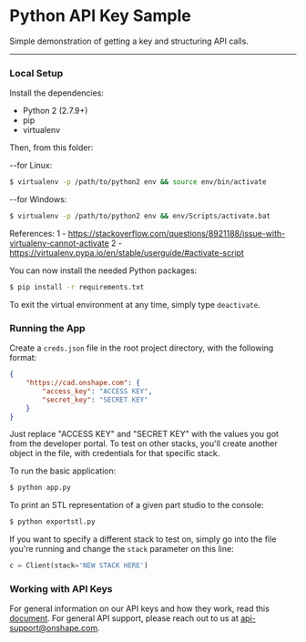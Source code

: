 # Python API Key Sample

Simple demonstration of getting a key and structuring API calls.

---

### Local Setup

Install the dependencies:

* Python 2 (2.7.9+)
* pip
* virtualenv

Then, from this folder:

--for Linux:
```sh
$ virtualenv -p /path/to/python2 env && source env/bin/activate
```

--for Windows:
```sh
$ virtualenv -p /path/to/python2 env && env/Scripts/activate.bat
```
References:
1 - https://stackoverflow.com/questions/8921188/issue-with-virtualenv-cannot-activate
2 - https://virtualenv.pypa.io/en/stable/userguide/#activate-script

You can now install the needed Python packages:

```sh
$ pip install -r requirements.txt
```

To exit the virtual environment at any time, simply type `deactivate`.

### Running the App

Create a `creds.json` file in the root project directory, with the following format:

```json
{
    "https://cad.onshape.com": {
        "access_key": "ACCESS KEY",
        "secret_key": "SECRET KEY"
    }
}
```

Just replace "ACCESS KEY" and "SECRET KEY" with the values you got from the
developer portal. To test on other stacks, you'll create another object in the file,
with credentials for that specific stack.

To run the basic application:

```sh
$ python app.py
```

To print an STL representation of a given part studio to the console:

```sh
$ python exportstl.py
```

If you want to specify a different stack to test on, simply go into the file you're running and
change the `stack` parameter on this line:

```py
c = Client(stack='NEW STACK HERE')
```

### Working with API Keys

For general information on our API keys and how they work, read this
[document](https://github.com/onshape/apikey/blob/master/README.md). For general
API support, please reach out to us at
[api-support@onshape.com](mailto:api-support@onshape.com).
